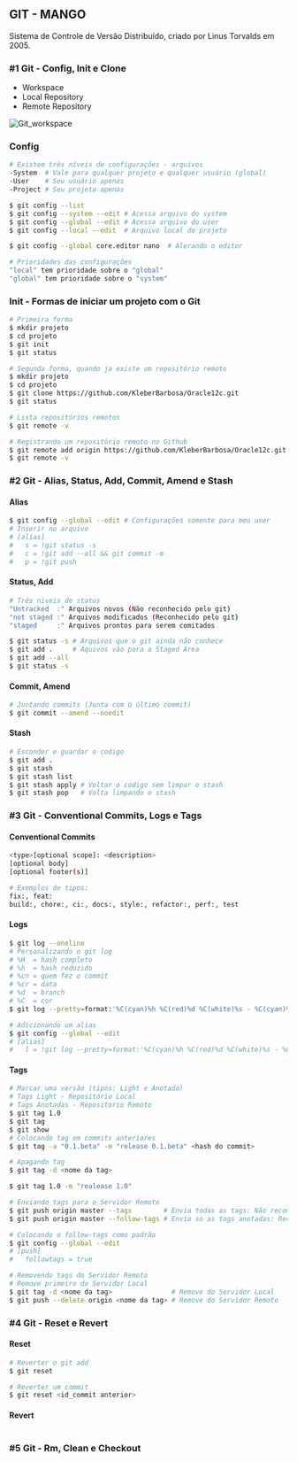 ## GIT - MANGO

Sistema de Controle de Versão Distribuído, criado por Linus Torvalds em 2005.

### **#1 Git - Config, Init e Clone**

- Workspace
- Local Repository
- Remote Repository

![Git_workspace](/home/kleber/Dropbox/Apple_IT_IPES_2021/Oracle-Windows/Git_workspace.png)

### Config

```bash
# Existem três níveis de configurações - arquivos
-System	 # Vale para qualquer projeto e qualquer usuário (global) 
-User	 # Seu usuário apenas
-Project # Seu projeto apenas

$ git config --list
$ git config --system --edit # Acessa arquivo do system
$ git config --global --edit # Acessa arquivo do user
$ git config --local --edit	 # Arquivo local do projeto

$ git config --global core.editor nano	# Alerando o editor

# Prioridades das configurações
"local" tem prioridade sobre o "global" 
"global" tem prioridade sobre o "system"
```

### Init - Formas de iniciar um projeto com o Git

```bash
# Primeira forma
$ mkdir projeto
$ cd projeto
$ git init
$ git status

# Segunda forma, quando ja existe um repositório remoto
$ mkdir projeto
$ cd projeto
$ git clone https://github.com/KleberBarbosa/Oracle12c.git
$ git status

# Lista repositórios remotos
$ git remote -v

# Registrando um repositório remoto no Github
$ git remote add origin https://github.com/KleberBarbosa/Oracle12c.git
$ git remote -v
```

### #2 Git - Alias, Status, Add, Commit, Amend e Stash

#### Alias

```bash
$ git config --global --edit # Configurações somente para meu user
# Inserir no arquivo
# [alias]
# 	s = !git status -s
# 	c = !git add --all && git commit -m
# 	p = !git push
```

#### Status, Add

```bash
# Três niveis de status
"Untracked	:" Arquivos novos (Não reconhecido pelo git)
"not staged	:" Arquivos modificados (Reconhecido pelo git)
"staged		:" Arquivos prontos para serem comitados

$ git status -s # Arquivos que o git ainda não conhece
$ git add .		# Aquivos vão para a Staged Area
$ git add --all
$ git status -s 
```

#### Commit, Amend

```bash
# Juntando commits (Junta com o último commit)
$ git commit --amend --noedit
```

#### Stash

```bash
# Esconder e guardar o codigo 
$ git add .
$ git stash
$ git stash list
$ git stash apply # Voltar o codigo sem limpar o stash 
$ git stash pop   # Volta limpando o stash  
```

### #3 Git - Conventional Commits, Logs e Tags

#### Conventional Commits

```bash
<type>[optional scope]: <description>
[optional body]
[optional footer(s)]

# Exemplos de tipos:
fix:, feat:
build:, chore:, ci:, docs:, style:, refactor:, perf:, test
```

#### Logs

```bash
$ git log --oneline
# Personalizando o git log
# %H  = hash completo
# %h  = hash reduzido
# %cn = quem fez o commit
# %cr = data
# %d  = branch
# %C  = cor
$ git log --pretty=format:'%C(cyan)%h %C(red)%d %C(white)%s - %C(cyan)%cn, %C(green)%cr'

# Adicionando um alias
$ git config --global --edit 
# [alias]
# 	l = !git log --pretty=format:'%C(cyan)%h %C(red)%d %C(white)%s - %C(cyan)%cn, %C(green)%cr'
```

#### Tags

```bash
# Marcar uma versão (tipos: Light e Anotada)
# Tags Light - Repositório Local
# Tags Anotadas - Repositorio Remoto
$ git tag 1.0
$ git tag
$ git show
# Colocando tag em commits anteriores
$ git tag -a "0.1.beta" -m "release 0.1.beta" <hash do commit>

# Apagando tag
$ git tag -d <nome da tag>

$ git tag 1.0 -m "realease 1.0"

# Enviando tags para o Servidor Remoto
$ git push origin master --tags 	   # Envia todas as tags: Não recomendado
$ git push origin master --follow-tags # Envia so as tags anotadas: Recomendado

# Colocando o follow-tags como padrão
$ git config --global --edit 
# [push]
#	followtags = true

# Removendo tags do Servidor Remoto
# Remove primeiro do Servidor Local
$ git tag -d <nome da tag> 				 # Remove do Servidor Local
$ git push --delete origin <nome da tag> # Remove do Servidor Remoto
```

### #4 Git - Reset e Revert

#### Reset

```bash
# Reverter o git add
$ git reset

# Reverter um commit
$ git reset <id_commit anterior>

```

#### Revert

```bash

```

### #5 Git - Rm, Clean e Checkout
